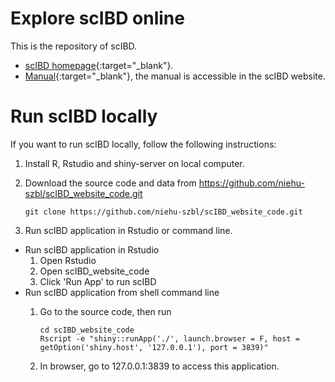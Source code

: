 # Explore scIBD online

This is the repository of scIBD.

- [scIBD homepage](http://scibd.cn){:target="_blank"}.
- [Manual](http://scibd.cn){:target="_blank"}, the manual is accessible in the scIBD website.

# Run scIBD locally

If you want to run scIBD locally, follow the following instructions:

1. Install R, Rstudio and shiny-server on local computer.
2. Download the source code and data from <https://github.com/niehu-szbl/scIBD_website_code.git>

    ```{bash}
    git clone https://github.com/niehu-szbl/scIBD_website_code.git
    ```

3. Run scIBD application in Rstudio or command line.

- Run scIBD application in Rstudio
    1. Open Rstudio
    2. Open scIBD_website_code
    3. Click 'Run App' to run scIBD
- Run scIBD application from shell command line
    1. Go to the source code, then run

        ```{R}
        cd scIBD_website_code
        Rscript -e "shiny::runApp('./', launch.browser = F, host = getOption('shiny.host', '127.0.0.1'), port = 3839)"
        ```

    2. In browser, go to 127.0.0.1:3839 to access this application.
